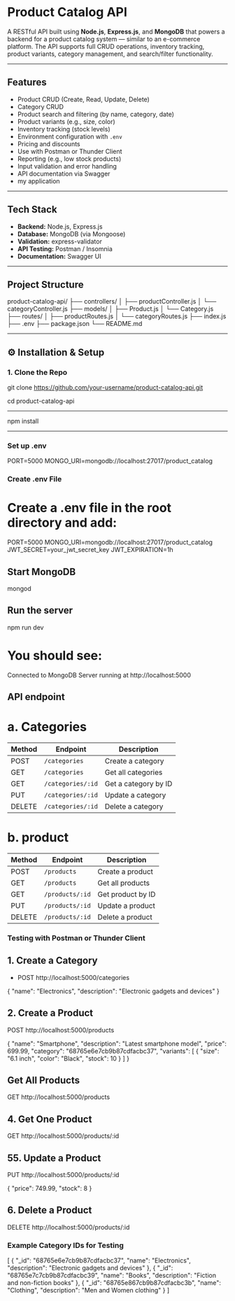 # Product Catalog API

A RESTful API built using **Node.js**, **Express.js**, and **MongoDB** that powers a backend for a product catalog system — similar to an e-commerce platform. The API supports full CRUD operations, inventory tracking, product variants, category management, and search/filter functionality.

---

##  Features

- Product CRUD (Create, Read, Update, Delete)
- Category CRUD
- Product search and filtering (by name, category, date)
- Product variants (e.g., size, color)
- Inventory tracking (stock levels)
- Environment configuration with `.env`
- Pricing and discounts
- Use with Postman or Thunder Client
- Reporting (e.g., low stock products)
- Input validation and error handling
- API documentation via Swagger
- my application

---

##  Tech Stack

- **Backend:** Node.js, Express.js
- **Database:** MongoDB (via Mongoose)
- **Validation:** express-validator
- **API Testing:** Postman / Insomnia
- **Documentation:** Swagger UI

---

##  Project Structure
product-catalog-api/
├── controllers/
│ ├── productController.js
│ └── categoryController.js
├── models/
│ ├── Product.js
│ └── Category.js
├── routes/
│ ├── productRoutes.js
│ └── categoryRoutes.js
├── index.js
├── .env
├── package.json
└── README.md

---


## ⚙️ Installation & Setup

### 1. Clone the Repo

git clone https://github.com/your-username/product-catalog-api.git

cd product-catalog-api


----
npm install

---

### Set up .env

PORT=5000
MONGO_URI=mongodb://localhost:27017/product_catalog

###  Create .env File

# Create a .env file in the root directory and add:

PORT=5000
MONGO_URI=mongodb://localhost:27017/product_catalog
JWT_SECRET=your_jwt_secret_key
JWT_EXPIRATION=1h

## Start MongoDB

mongod



## Run the server
npm run dev

# You should see:

Connected to MongoDB
Server running at http://localhost:5000




## API endpoint 

# a. Categories

| Method | Endpoint          | Description          |
| ------ | ----------------- | -------------------- |
| POST   | `/categories`     | Create a category    |
| GET    | `/categories`     | Get all categories   |
| GET    | `/categories/:id` | Get a category by ID |
| PUT    | `/categories/:id` | Update a category    |
| DELETE | `/categories/:id` | Delete a category    |


# b.  product

| Method | Endpoint        | Description       |
| ------ | --------------- | ----------------- |
| POST   | `/products`     | Create a product  |
| GET    | `/products`     | Get all products  |
| GET    | `/products/:id` | Get product by ID |
| PUT    | `/products/:id` | Update a product  |
| DELETE | `/products/:id` | Delete a product  |


### Testing with Postman or Thunder Client

## 1. Create a Category

- POST http://localhost:5000/categories

{
  "name": "Electronics",
  "description": "Electronic gadgets and devices"
}


## 2. Create a Product
POST http://localhost:5000/products

{
  "name": "Smartphone",
  "description": "Latest smartphone model",
  "price": 699.99,
  "category": "68765e6e7cb9b87cdfacbc37",
  "variants": [
    {
      "size": "6.1 inch",
      "color": "Black",
      "stock": 10
    }
  ]
}

## Get All Products
GET http://localhost:5000/products

## 4. Get One Product
GET http://localhost:5000/products/:id

## 55. Update a Product
PUT http://localhost:5000/products/:id

{
  "price": 749.99,
  "stock": 8
}


## 6. Delete a Product
DELETE http://localhost:5000/products/:id

### Example Category IDs for Testing
[
  {
    "_id": "68765e6e7cb9b87cdfacbc37",
    "name": "Electronics",
    "description": "Electronic gadgets and devices"
  },
  {
    "_id": "68765e7c7cb9b87cdfacbc39",
    "name": "Books",
    "description": "Fiction and non-fiction books"
  },
  {
    "_id": "68765e867cb9b87cdfacbc3b",
    "name": "Clothing",
    "description": "Men and Women clothing"
  }
]
